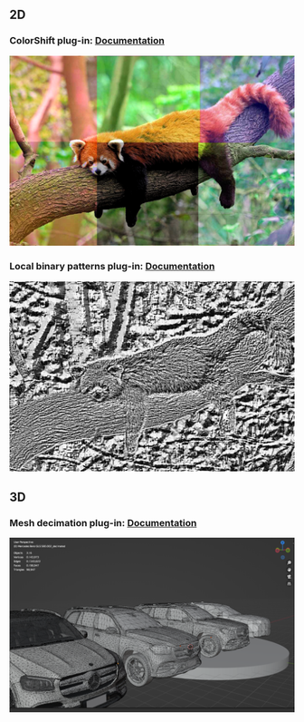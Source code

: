 ## 2D

### **ColorShift plug-in**: [Documentation](doc1.adoc)

![Filters](2D/ColorShift/images/filters.png)

### Local binary patterns plug-in: [Documentation](doc2.adoc)

![LBP](2D/LBP/images/panda_lbp_red.jpeg)

## 3D 

### Mesh decimation plug-in: [Documentation](doc3.adoc)

![Decimation](3D/images/MercedesDemo.png)
